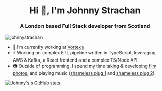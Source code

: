 <h1 align="center">Hi 👋, I'm Johnny Strachan</h1>
<h3 align="center">A London based Full Stack developer from Scotland</h3>

<p align="left"> <img src="https://komarev.com/ghpvc/?username=johnnystrachan&label=Profile%20views&color=0e75b6&style=flat" alt="johnnystrachan" /> </p>

- 🔭 I’m currently working at [Vortexa](https://github.com/vortechsa)
- ⚡ Working on complex ETL pipeline written in TypeScript, leveraging AWS & Kafka, a React frontend and a complex TS/Node API
- :camera: Outside of programming, I spend my time taking & developing [film photos](https://www.instagram.com/bxstxrd_film/), and playing music ([shameless plug 1](https://soundcloud.com/alltalkedi) and [shameless plug 2](https://soundcloud.com/johnny-strachan))

[![Johnny's's GitHub stats](https://github-readme-stats.vercel.app/api?username=johnnystrachan&count_private=true&hide=prs,contribs)](https://github.com/anuraghazra/github-readme-stats)



